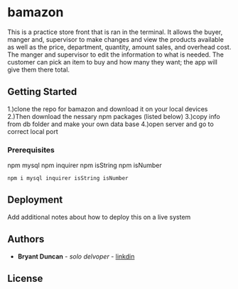# bamazon

This is a practice store front that is ran in the terminal. It allows the buyer, manger and, supervisor to make changes and view the products available as well as the price, department, quantity, amount sales, and overhead cost. The manger and supervisor to edit the information to what is needed. The customer can pick an item to buy and how many they want; the app will give them there total.    


## Getting Started

1.)clone the repo for bamazon and download it on your local devices
2.)Then download the nessary npm packages (listed below)
3.)copy info from db folder and make your own data base 
4.)open server and go to correct local port 

### Prerequisites

npm mysql 
npm inquirer
npm isString
npm isNumber 

```
npm i mysql inquirer isString isNumber 
```

## Deployment

Add additional notes about how to deploy this on a live system

## Authors

* **Bryant Duncan** - *solo delvoper* - [linkdin](https://www.linkedin.com/in/bryant-duncan/)

## License
